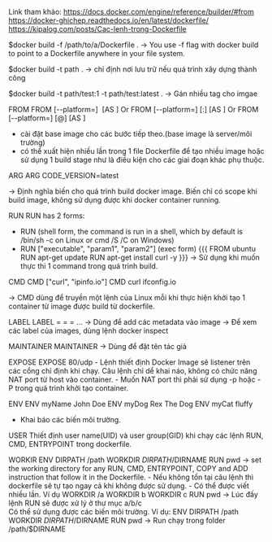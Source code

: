 Link tham khảo:
https://docs.docker.com/engine/reference/builder/#from
https://docker-ghichep.readthedocs.io/en/latest/dockerfile/
https://kipalog.com/posts/Cac-lenh-trong-Dockerfile

$docker build -f /path/to/a/Dockerfile .
-> You use -f flag with docker build to point to a Dockerfile anywhere in your file system.

$docker build -t path .
-> chỉ định nơi lưu trữ nếu quá trình xây dựng thành công

$docker build -t path/test:1 -t path/test:latest .
-> Gán nhiều tag cho imgae

FROM
FROM [--platform=<platform>] <image> [AS <name>]
Or
FROM [--platform=<platform>] <image>[:<tag>] [AS <name>]
Or
FROM [--platform=<platform>] <image>[@<digest>] [AS <name>]

  - cài đặt base image cho các bước tiếp theo.(base image là server/môi trường) 
  - có thể xuất hiện nhiều lần trong 1 file Dockerfile để tạo nhiều image hoặc sử dụng 1 build stage như là điều kiện cho các giai đoạn khác phụ thuộc.

ARG
  ARG  CODE_VERSION=latest
  
  -> Định nghĩa biến cho quá trình build docker image. Biến chỉ có scope khi build image, không sử dụng được khi docker container running.

RUN
RUN has 2 forms:
  - RUN <command> (shell form, the command is run in a shell, which by default is /bin/sh -c on Linux or cmd /S /C on Windows)
  - RUN ["executable", "param1", "param2"] (exec form)
  {{{
    FROM ubuntu
    RUN apt-get update
    RUN apt-get install curl -y
  }}}
  -> Sử dụng khi muốn thực thi 1 command trong quá trình build.
  
CMD
  CMD ["curl", "ipinfo.io"]
  CMD curl ifconfig.io
  
  -> CMD dùng để truyền một lệnh của Linux mỗi khi thực hiện khởi tạo 1 container từ image được build từ dockerfile.
  
 LABEL
  LABEL <key>=<value> <key>=<value> <key>=<value> ...
  -> Dùng để add các metadata vào image
  -> Để xem các label của images, dùng lệnh docker inspect 
 
 MAINTAINER
  MAINTAINER <name>
  -> Dùng để đặt tên tác giả
  
 EXPOSE
    EXPOSE 80/udp
    - Lệnh thiết định Docker Image sẽ listener trên các cổng chỉ định khi chạy. Câu lệnh chỉ dể khai náo, không có chức năng NAT port từ host vào container.
    - Muốn NAT port thì phải sử dụng -p hoặc -P trong quá trình khởi tạo container.
    
ENV
  ENV myName John Doe
  ENV myDog Rex The Dog
  ENV myCat fluffy
  
  - Khai báo các biến môi trường.
  
USER
  Thiết định user name(UID) và user group(GID) khi chạy các lệnh RUN, CMD, ENTRYPOINT trong dockerfile.
  
WORKIR
    ENV DIRPATH /path
    WORKDIR $DIRPATH/$DIRNAME
    RUN pwd
    -> set the working directory for any RUN, CMD, ENTRYPOINT, COPY and ADD instruction that follow it in the Dockerfile.
    - Nếu không tồn tại câu lệnh thì dockerfile sẽ tự tạo ngay cả khi không được sử dụng.
    - Có thể được viết nhiều lần. Ví dụ
        WORKDIR /a
        WORKDIR b
        WORKDIR c
        RUN pwd
      -> Lúc đấy lệnh RUN sẽ được xử lý ở thư mục a/b/c\
    Có thể sử dụng được các biến môi trường. Ví dụ:
        ENV DIRPATH /path
        WORKDIR $DIRPATH/$DIRNAME
        RUN pwd
     -> Run chạy trong folder /path/$DIRNAME
